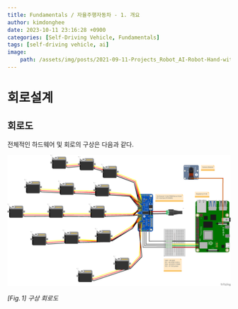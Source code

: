 ```yaml
---
title: Fundamentals / 자율주행자동차 - 1. 개요
author: kimdonghee
date: 2023-10-11 23:16:28 +0900
categories: [Self-Driving Vehicle, Fundamentals]
tags: [self-driving vehicle, ai]
image:
    path: /assets/img/posts/2021-09-11-Projects_Robot_AI-Robot-Hand-with-Raspberry-Pi-3-하드웨어-연구/preview.jpeg
---
```


# **회로설계**

## **회로도**

전체적인 하드웨어 및 회로의 구상은 다음과 같다.

![Fig. 1](/assets/img/posts/2021-09-11-Projects_Robot_AI-Robot-Hand-with-Raspberry-Pi-3-하드웨어-연구/fig_1.png)

*$[Fig.\,1]$ 구상 회로도*
